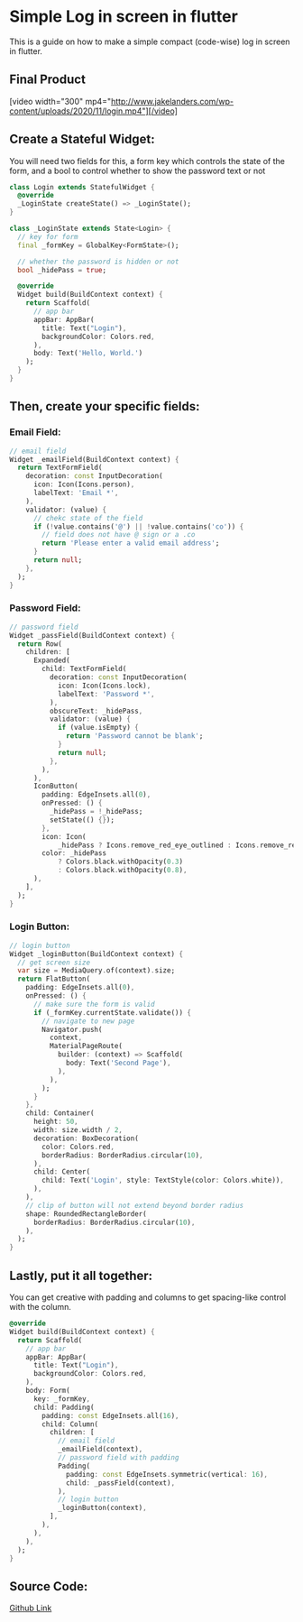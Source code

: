 # Simple Log in screen in flutter

This is a guide on how to make a simple compact (code-wise) log in screen in flutter.

## Final Product

[video width="300" mp4="http://www.jakelanders.com/wp-content/uploads/2020/11/login.mp4"][/video]

## Create a Stateful Widget:

You will need two fields for this, a form key which controls the state of the form, and a bool to control whether to show the password text or not

```dart
class Login extends StatefulWidget {
  @override
  _LoginState createState() => _LoginState();
}

class _LoginState extends State<Login> {
  // key for form
  final _formKey = GlobalKey<FormState>();

  // whether the password is hidden or not
  bool _hidePass = true;

  @override
  Widget build(BuildContext context) {
    return Scaffold(
      // app bar
      appBar: AppBar(
        title: Text("Login"),
        backgroundColor: Colors.red,
      ),
      body: Text('Hello, World.')
    );
  }
}
```

## Then, create your specific fields:

### Email Field:
```dart
// email field
Widget _emailField(BuildContext context) {
  return TextFormField(
    decoration: const InputDecoration(
      icon: Icon(Icons.person),
      labelText: 'Email *',
    ),
    validator: (value) {
      // chekc state of the field
      if (!value.contains('@') || !value.contains('co')) {
        // field does not have @ sign or a .co
        return 'Please enter a valid email address';
      }
      return null;
    },
  );
}
```

### Password Field:
```dart
// password field
Widget _passField(BuildContext context) {
  return Row(
    children: [
      Expanded(
        child: TextFormField(
          decoration: const InputDecoration(
            icon: Icon(Icons.lock),
            labelText: 'Password *',
          ),
          obscureText: _hidePass,
          validator: (value) {
            if (value.isEmpty) {
              return 'Password cannot be blank';
            }
            return null;
          },
        ),
      ),
      IconButton(
        padding: EdgeInsets.all(0),
        onPressed: () {
          _hidePass = !_hidePass;
          setState(() {});
        },
        icon: Icon(
            _hidePass ? Icons.remove_red_eye_outlined : Icons.remove_red_eye),
        color: _hidePass
            ? Colors.black.withOpacity(0.3)
            : Colors.black.withOpacity(0.8),
      ),
    ],
  );
}
```

### Login Button:
```dart
// login button
Widget _loginButton(BuildContext context) {
  // get screen size
  var size = MediaQuery.of(context).size;
  return FlatButton(
    padding: EdgeInsets.all(0),
    onPressed: () {
      // make sure the form is valid
      if (_formKey.currentState.validate()) {
        // navigate to new page
        Navigator.push(
          context,
          MaterialPageRoute(
            builder: (context) => Scaffold(
              body: Text('Second Page'),
            ),
          ),
        );
      }
    },
    child: Container(
      height: 50,
      width: size.width / 2,
      decoration: BoxDecoration(
        color: Colors.red,
        borderRadius: BorderRadius.circular(10),
      ),
      child: Center(
        child: Text('Login', style: TextStyle(color: Colors.white)),
      ),
    ),
    // clip of button will not extend beyond border radius
    shape: RoundedRectangleBorder(
      borderRadius: BorderRadius.circular(10),
    ),
  );
}
```

## Lastly, put it all together:

You can get creative with padding and columns to get spacing-like control with the column.

```dart
@override
Widget build(BuildContext context) {
  return Scaffold(
    // app bar
    appBar: AppBar(
      title: Text("Login"),
      backgroundColor: Colors.red,
    ),
    body: Form(
      key: _formKey,
      child: Padding(
        padding: const EdgeInsets.all(16),
        child: Column(
          children: [
            // email field
            _emailField(context),
            // password field with padding
            Padding(
              padding: const EdgeInsets.symmetric(vertical: 16),
              child: _passField(context),
            ),
            // login button
            _loginButton(context),
          ],
        ),
      ),
    ),
  );
}
```

## Source Code:
[Github Link](https://github.com/jake-landersweb/jake_code/blob/main/flutter/login_screen/login.dart)